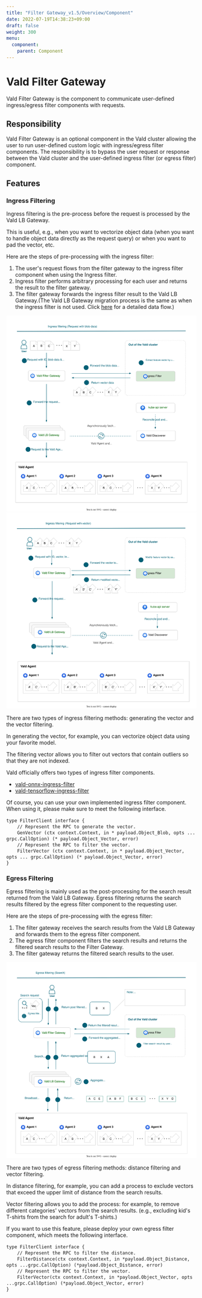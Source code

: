 ```yaml
---
title: "Filter Gateway_v1.5/Overview/Component"
date: 2022-07-19T14:38:23+09:00
draft: false
weight: 300
menu:
  component:
    parent: Component
---
```


# Vald Filter Gateway

Vald Filter Gateway is the component to communicate user-defined ingress/egress filter components with requests.

## Responsibility

Vald Filter Gateway is an optional component in the Vald cluster allowing the user to run user-defined custom logic with ingress/egress filter components.
The responsibility is to bypass the user request or response between the Vald cluster and the user-defined ingress filter (or egress filter) component.

## Features

### Ingress Filtering

Ingress filtering is the pre-process before the request is processed by the Vald LB Gateway.

This is useful, e.g., when you want to vectorize object data (when you want to handle object data directly as the request query) or when you want to pad the vector, etc.

Here are the steps of pre-processing with the ingress filter:
1. The user's request flows from the filter gateway to the ingress filter component when using the Ingress filter.
1. Ingress filter performs arbitrary processing for each user and returns the result to the filter gateway.
1. The filter gateway forwards the ingress filter result to the Vald LB Gateway.(The Vald LB Gateway migration process is the same as when the ingress filter is not used. Click [here](/docs/v1.5/overview/data-flow) for a detailed data flow.)

<img src="/images/v1.5/overview/component/filter-gateway/ingress_filtering_blob.svg" alt="example data flow of ingress filtering with blob data" />

<img src="/images/v1.5/overview/component/filter-gateway/ingress_filtering_vector.svg" alt="example data flow of ingress filtering with vector" />

There are two types of ingress filtering methods: generating the vector and the vector filtering.

In generating the vector, for example, you can vectorize object data using your favorite model.

The filtering vector allows you to filter out vectors that contain outliers so that they are not indexed.

Vald officially offers two types of ingress filter components.
- [vald-onnx-ingress-filter](https://github.com/vdaas/vald-onnx-ingress-filter)
- [vald-tensorflow-ingress-filter](https://github.com/vdaas/vald-tensorflow-ingress-filter)

Of course, you can use your own implemented ingress filter component.
When using it, please make sure to meet the following interface.

```rpc
type FilterClient interface {
    // Represent the RPC to generate the vector.
    GenVector (ctx context.Context, in * payload.Object_Blob, opts ... grpc.CallOption) (* payload.Object_Vector, error)
    // Represent the RPC to filter the vector.
    FilterVector (ctx context.Context, in * payload.Object_Vector, opts ... grpc.CallOption) (* payload.Object_Vector, error)
}
```

### Egress Filtering 

Egress filtering is mainly used as the post-processing for the search result returned from the Vald LB Gateway.
Egress filtering returns the search results filtered by the egress filter component to the requesting user.

Here are the steps of pre-processing with the egress filter:
1. The filter gateway receives the search results from the Vald LB Gateway and forwards them to the egress filter component.
1. The egress filter component filters the search results and returns the filtered search results to the Filter Gateway.
1. The filter gateway returns the filtered search results to the user.

<img src="/images/v1.5/overview/component/filter-gateway/egress_filtering.svg" alt="search data flow with egress filtering" />

There are two types of egress filtering methods: distance filtering and vector filtering.

In distance filtering, for example, you can add a process to exclude vectors that exceed the upper limit of distance from the search results.

Vector filtering allows you to add the process: for example, to remove different categories' vectors from the search results. (e.g., excluding kid's T-shirts from the search for adult's T-shirts.)

If you want to use this feature, please deploy your own egress filter component, which meets the following interface.

```rpc
type FilterClient interface {
    // Represent the RPC to filter the distance.
    FilterDistance(ctx context.Context, in *payload.Object_Distance, opts ...grpc.CallOption) (*payload.Object_Distance, error)
    // Represent the RPC to filter the vector.
    FilterVector(ctx context.Context, in *payload.Object_Vector, opts ...grpc.CallOption) (*payload.Object_Vector, error)
}
```
